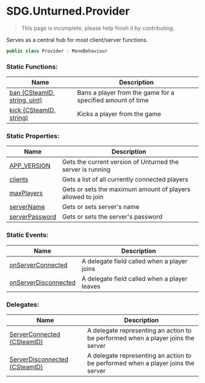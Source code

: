 # SDG.Unturned.Provider

> This page is incomplete, please help finish it by contributing.

Serves as a central hub for most client/server functions.

```csharp
public class Provider : MonoBehaviour
```

### Static Functions:

Name | Description
------------ | -------------
[ban (CSteamID, string, uint)](scripting/sdg/unturned/provider/ban) | Bans a player from the game for a specified amount of time
[kick (CSteamID, string)](scripting/sdg/unturned/provider/kick) | Kicks a player from the game

### Static Properties:

Name | Description
------------ | -------------
[APP_VERSION](scripting/sdg/unturned/provider/app_version) | Gets the current version of Unturned the server is running
[clients](scripting/sdg/unturned/provider/clients) | Gets a list of all currently connected players
[maxPlayers](scripting/sdg/unturned/provider/maxplayers) | Gets or sets the maximum amount of players allowed to join
[serverName](scripting/sdg/unturned/provider/servername) | Gets or sets server's name
[serverPassword](scripting/sdg/unturned/provider/serverpassword) | Gets or sets the server's password

### Static Events:

Name | Description
------------ | -------------
[onServerConnected](scripting/sdg/unturned/provider/onserverconnected) | A delegate field called when a player joins
[onServerDisconnected](scripting/sdg/unturned/provider/onserverdisconnected) | A delegate field called when a player leaves

### Delegates:

Name | Description
------------ | -------------
[ServerConnected (CSteamID)](scripting/sdg/unturned/provider/serverconnected) | A delegate representing an action to be performed when a player joins the server
[ServerDisconnected (CSteamID)](scripting/sdg/unturned/provider/serverdisconnected) | A delegate representing an action to be performed when a player joins the server